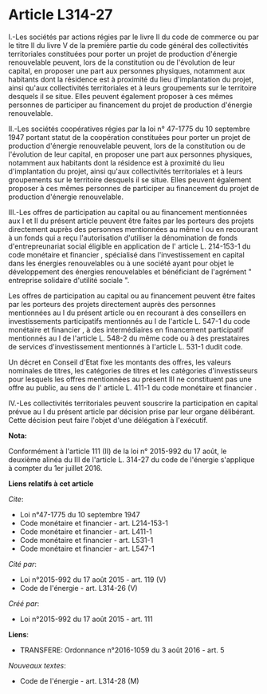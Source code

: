 # Article L314-27

I.-Les sociétés par actions régies par le livre II du code de commerce ou par le titre II du livre V de la première partie du
code général des collectivités territoriales constituées pour porter un projet de production d'énergie renouvelable peuvent,
lors de la constitution ou de l'évolution de leur capital, en proposer une part aux personnes physiques, notamment aux
habitants dont la résidence est à proximité du lieu d'implantation du projet, ainsi qu'aux collectivités territoriales et à
leurs groupements sur le territoire desquels il se situe. Elles peuvent également proposer à ces mêmes personnes de
participer au financement du projet de production d'énergie renouvelable. 

II.-Les sociétés coopératives régies par la 
loi n° 47-1775 du 10 septembre 1947 
portant statut de la coopération constituées pour porter un projet de production d'énergie renouvelable peuvent, lors de la
constitution ou de l'évolution de leur capital, en proposer une part aux personnes physiques, notamment aux habitants dont la
résidence est à proximité du lieu d'implantation du projet, ainsi qu'aux collectivités territoriales et à leurs groupements
sur le territoire desquels il se situe. Elles peuvent également proposer à ces mêmes personnes de participer au financement
du projet de production d'énergie renouvelable. 

III.-Les offres de participation au capital ou au financement mentionnées aux I et II du présent article peuvent être faites
par les porteurs des projets directement auprès des personnes mentionnées au même I ou en recourant à un fonds qui a reçu
l'autorisation d'utiliser la dénomination de fonds d'entrepreunariat social éligible en application de l'
article L. 214-153-1 du code monétaire et financier
, spécialisé dans l'investissement en capital dans les énergies renouvelables ou à une société ayant pour objet le
développement des énergies renouvelables et bénéficiant de l'agrément " entreprise solidaire d'utilité sociale ". 

Les offres de participation au capital ou au financement peuvent être faites par les porteurs des projets directement auprès
des personnes mentionnées au I du présent article ou en recourant à des conseillers en investissements participatifs
mentionnés au 
I de l'article L. 547-1 du code monétaire et financier
, à des intermédiaires en financement participatif mentionnés au I de l'article L. 548-2 du même code ou à des prestataires
de services d'investissement mentionnés à l'article L. 531-1 dudit code. 

Un décret en Conseil d'Etat fixe les montants des offres, les valeurs nominales de titres, les catégories de titres et les
catégories d'investisseurs pour lesquels les offres mentionnées au présent III ne constituent pas une offre au public, au
sens de l'
article L. 411-1 du code monétaire et financier
. 

IV.-Les collectivités territoriales peuvent souscrire la participation en capital prévue au I du présent article par décision
prise par leur organe délibérant. Cette décision peut faire l'objet d'une délégation à l'exécutif.

**Nota:**

Conformément à l'article 111 (II) de la loi n° 2015-992 du 17 août, le deuxième alinéa du III de l'article L. 314-27 du code
de l'énergie s'applique à compter du 1er juillet 2016.

**Liens relatifs à cet article**

_Cite_:

  - Loi n°47-1775 du 10 septembre 1947
  - Code monétaire et financier - art. L214-153-1
  - Code monétaire et financier - art. L411-1
  - Code monétaire et financier - art. L531-1
  - Code monétaire et financier - art. L547-1

_Cité par_:

  - Loi n°2015-992 du 17 août 2015 - art. 119 (V)
  - Code de l'énergie - art. L314-26 (V)

_Créé par_:

  - Loi n°2015-992 du 17 août 2015 - art. 111

**Liens**:

  - TRANSFERE: Ordonnance n°2016-1059 du 3 août 2016 - art. 5

_Nouveaux textes_:

  - Code de l'énergie - art. L314-28 (M)
